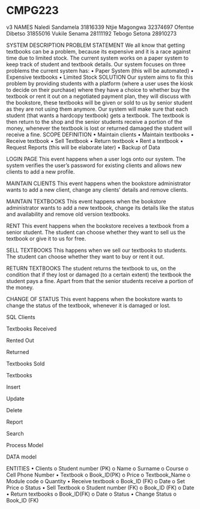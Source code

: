 # CMPG223
v3
NAMES
Naledi Sandamela 31816339                                                                                                                                               Ntjie Magongwa 32374697                                                                                                                                          Ofentse Dibetso 31855016                                                                                                                                                              Vukile Senama   28111192                                                                                                                                                                               Tebogo Setona   28910273




















SYSTEM DESCRIPTION
PROBLEM STATEMENT
We all know that getting textbooks can be a problem, because its expensive and it is a race against time due to limited stock. The current system works on a paper system to keep track of student and textbook details.
Our system focuses on three problems the current system has:
•	Paper System (this will be automated)
•	Expensive textbooks
•	Limited Stock
SOLUTION 
Our system aims to fix this problem by providing students with a platform (where a user uses the kiosk to decide on their purchase) where they have a choice to whether buy the textbook or rent it out on a negotiated payment plan, they will discuss with the bookstore, these textbooks will be given or sold to us by senior student as they are not using them anymore. Our system will make sure that each student (that wants a hardcopy textbook) gets a textbook. The textbook is then return to the shop and the senior students receive a portion of the money, whenever the textbook is lost or returned damaged the student will receive a fine.
SCOPE DEFINITION
•	Maintain clients
•	Maintain textbooks
•	Receive textbook
•	Sell Textbook
•	Return textbook
•	Rent a textbook
•	Request Reports (this will be elaborate later) 
•	Backup of Data

LOGIN PAGE
This event happens when a user logs onto our system. The system verifies the user’s password for existing clients and allows new clients to add a new profile.
 
MAINTAIN CLIENTS
This event happens when the bookstore administrator wants to add a new client, change any clients’ details and remove clients.



MAINTAIN TEXTBOOKS
This event happens when the bookstore administrator wants to add a new textbook, change its details like the status and availability and remove old version textbooks.










RENT
This event happens when the bookstore receives a textbook from a senior student. The student can choose whether they want to sell us the textbook or give it to us for free.
 





SELL TEXTBOOKS
This happens when we sell our textbooks to students. The student can choose whether they want to buy or rent it out.
 


RETURN TEXTBOOKS
The student returns the textbook to us, on the condition that if they lost or damaged (to a certain extent) the textbook the student pays a fine. Apart from that the senior students receive a portion of the money.
 






CHANGE OF STATUS
This event happens when the bookstore wants to change the status of the textbook, whenever it is damaged or lost.








SQL
Clients
 
Textbooks Received
 
Rented Out
 
Returned
 
Textbooks Sold
 
Textbooks
 


Insert
 

Update
 

Delete
 

Report
 

Search
 


Process Model


















DATA model



ENTITIES
•	Clients
o	Student number (PK)
o	Name
o	Surname
o	Course
o	Cell Phone Number
•	Textbook
o	Book_ID(PK)
o	Price
o	Textbook_Name
o	Module code
o	Quantity
•	Receive textbook
o	Book_ID (FK)
o	Date
o	Set Price
o	Status
•	Sell Textbook
o	Student number (FK)
o	Book_ID (FK)
o	Date
•	Return textbooks
o	Book_ID(FK)
o	Date
o	Status
•	Change Status
o	Book_ID (FK)

